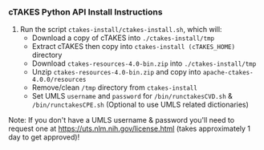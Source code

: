 ### cTAKES Python API Install Instructions ###

1. Run the script `ctakes-install/ctakes-install.sh`, which will:
    - Download a copy of cTAKES into `./ctakes-install/tmp`
    - Extract cTAKES then copy into `ctakes-install (cTAKES_HOME)` directory
    - Download `ctakes-resources-4.0-bin.zip` into `./ctakes-install/tmp`
    - Unzip `ctakes-resources-4.0-bin.zip` and copy into `apache-ctakes-4.0.0/resources`
    - Remove/clean `/tmp` directory from `ctakes-install`
    - Set UMLS `username` and `password` for `/bin/runctakesCVD.sh` & `/bin/runctakesCPE.sh` (Optional to use UMLS related dictionaries)

Note: If you don't have a UMLS username & password you'll need to request one at https://uts.nlm.nih.gov/license.html (takes approximately 1 day to get approved)!